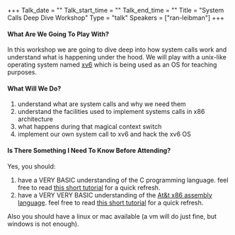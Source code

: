 +++
Talk_date = ""
Talk_start_time = ""
Talk_end_time = ""
Title = "System Calls Deep Dive Workshop"
Type = "talk"
Speakers = ["ran-leibman"]
+++

<h4>What Are We Going To Play With?</h4>

<p>In this workshop we are going to dive deep into how system calls work and understand what is happening under the hood.
We will play with a unix-like operating system named <a href="https://pdos.csail.mit.edu/6.828/2012/xv6.html">xv6</a> which is being used as an OS for teaching purposes.</p>

<h4>What Will We Do?</h4>

<ol>
  <li>understand what are system calls and why we need them</li>
  <li>understand the facilities used to implement systems calls in x86 architecture</li>
  <li>what happens during that magical context switch</li>
  <li>implement our own system call to xv6 and hack the xv6 OS</li>
</ol>

<h4>Is There Something I Need To Know Before Attending?</h4>

<p>Yes, you should:</p>

<ol>
  <li>have a VERY BASIC understanding of the C programming language. feel free to read <a href="https://www.tutorialspoint.com/cprogramming/c_basic_syntax.htm">this short tutorial</a> for a quick refresh.</li>
  <li>have a VERY VERY BASIC understanding of the <a href="https://en.wikibooks.org/wiki/X86_Assembly/GAS_Syntax">At&amp;t x86 assembly language</a>. feel free to read <a href="https://www.tutorialspoint.com/assembly_programming/assembly_basic_syntax.htm">this short tutorial</a> for a quick refresh.</li>
</ol>

<p>Also you should have a linux or mac available (a vm will do just fine, but windows is not enough).</p>
